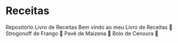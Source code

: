 # Receitas
Repositório Livro de Receitas
Bem vindo ao meu Livro de Receitas  🍜
Strogonoff de Frango  🐔
Pavê de Maizena 🍰
Bolo de Cenoura  🥮
